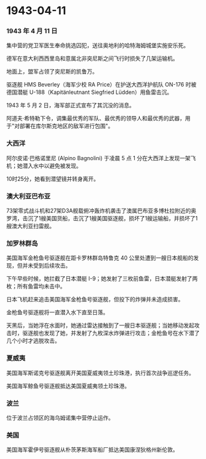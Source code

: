 # 1943-04-11

### 1943 年 4 月 11 日

集中营的党卫军医生奉命挑选囚犯，送往奥地利的哈特海姆城堡实施安乐死。

德军在意大利西西里岛和意属北非突尼斯之间飞行时损失了几架运输机。

地面上，盟军占领了突尼斯的凯鲁万。

驱逐舰 HMS Beverley（海军少校 RA Price）在护送大西洋护航队 ON-176
时被德国潜艇 U-188（Kapitänleutnant Siegfried Lüdden）用鱼雷击沉。

1943 年 5 月 2 日，海军部正式宣布了其沉没的消息。

阿道夫·希特勒下令，调集最优秀的军队、最优秀的领导人和最优秀的武器，用于"对部署在库尔斯克地区的敌军进行包围"。

### 大西洋

阿尔皮诺·巴格诺里尼 (Alpino Bagnolini) 于凌晨 5 点 1
分在大西洋上发现一架飞机；她潜入水中以避免被发现。

10时25分，她看到潜望镜并转身离开。

### 澳大利亚巴布亚

73架零式战斗机和27架D3A舰载俯冲轰炸机袭击了澳属巴布亚多博杜拉附近的奥罗湾，击沉了1艘美国货船，击沉了1艘美国驱逐舰，损坏了1艘运输船，并损坏了1艘澳大利亚扫雷舰。

### 加罗林群岛

美国海军金枪鱼号驱逐舰在距卡罗林群岛特鲁克 40
公里处遭到一艘日本舰船的发现，但并未受到后续攻击。

下午早些时候，她拦截了日本潜艇
I-9；她发射了三枚前鱼雷，日本潜艇发射了两枚；所有鱼雷均未击中。

日本飞机赶来追击美国海军金枪鱼号驱逐舰，但投下的炸弹并未造成损害。

金枪鱼号驱逐舰将一直潜入水下直至日落。

天黑后，当她浮在水面时，她通过雷达接触到了一艘日本驱逐舰；当她移动发起攻击时，驱逐舰也发现了她，并发射了九枚深水炸弹进行攻击；金枪鱼号在水下潜了几个小时才逃脱攻击。

### 夏威夷

美国海军斯诺克号驱逐舰离开美国夏威夷领土珍珠港，执行首次战争巡逻任务。

美国海军鲸鱼号驱逐舰抵达美国夏威夷领土珍珠港。

### 波兰

位于波兰占领区的海乌姆诺集中营停止运作。

### 美国

美国海军霍伊号驱逐舰从朴茨茅斯海军船厂抵达美国康涅狄格州新伦敦。